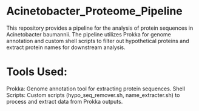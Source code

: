 # Acinetobacter_Proteome_Pipeline
This repository provides a pipeline for the analysis of protein sequences in Acinetobacter baumannii. The pipeline utilizes Prokka for genome annotation and custom shell scripts to filter out hypothetical proteins and extract protein names for downstream analysis.
# Tools Used:
Prokka: Genome annotation tool for extracting protein sequences.
Shell Scripts: Custom scripts (hypo_seq_remover.sh, name_extracter.sh) to process and extract data from Prokka outputs.
